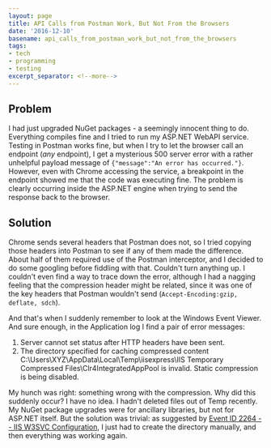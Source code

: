 ```yaml
---
layout: page
title: API Calls from Postman Work, But Not From the Browsers
date: '2016-12-10'
basename: api_calls_from_postman_work_but_not_from_the_browsers
tags:
- tech
- programming
- testing
excerpt_separator: <!--more-->
---
```


## Problem

I had just upgraded NuGet packages - a seemingly innocent thing to do.
Everything compiles fine and I tried to run my ASP.NET WebAPI service. Testing
in Postman works fine, but when I try to let the browser call an endpoint (*any*
endpoint), I get a mysterious 500 server error with a rather unhelpful payload
message of `{"message":"An error has occurred."}`. However, even with Chrome
accessing the service, a breakpoint in the endpoint showed me that the code was
executing fine. The problem is clearly occurring inside the ASP.NET engine when
trying to send the response back to the browser.

## Solution

Chrome sends several headers that Postman does not, so I tried copying those
headers into Postman to see if any of them made the difference. About half of
them required use of the Postman interceptor, and I decided to do some googling
before fiddling with that. Couldn't turn anything up. I couldn't even find a way
to trace down the error, although I had a nagging feeling that the compression
header might be related, since it was one of the key headers that Postman
wouldn't send (`Accept-Encoding:gzip, deflate, sdch`).

And that's when I suddenly remember to look at the Windows Event Viewer. And
sure enough, in the Application log I find a pair of error messages:

1. Server cannot set status after HTTP headers have been sent.
1. The directory specified for caching compressed content
   C:\Users\XYZ\AppData\Local\Temp\iisexpress\IIS Temporary Compressed
   Files\Clr4IntegratedAppPool is invalid.  Static compression is being
   disabled.

My hunch was right: something wrong with the compression. Why did this suddenly
occur? I have no idea. I hadn't deleted files out of Temp recently. My NuGet
package upgrades  were for ancillary libraries, but not for ASP.NET itself. But
the solution was trivial: as suggested by <a
href="https://technet.microsoft.com/en-us/library/cc735199(v=ws.10).aspx">Event
ID 2264 -- IIS W3SVC Configuration</a>, I just had to create the directory
manually, and then everything was working again.
